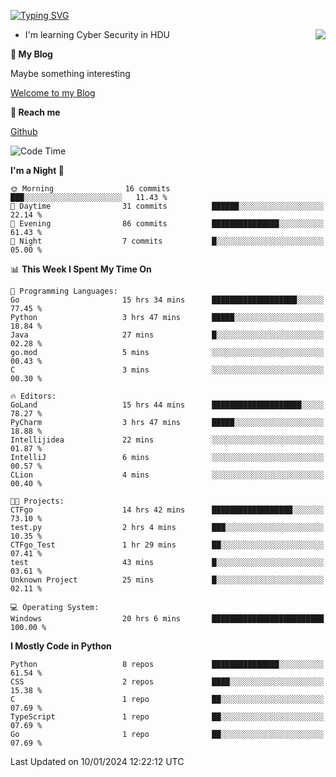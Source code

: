 [![Typing SVG](https://readme-typing-svg.herokuapp.com?font=Fira+Code&pause=1000&random=false&width=450&height=60&lines=Hello+%F0%9F%91%8B%F0%9F%8F%BB;I'm+JBNRZ)](https://git.io/typing-svg)

<a href="#">
  <img align="right" src="https://github-readme-stats.vercel.app/api?username=JBNRZ&show_icons=true&bg_color=15,f2f7fd,E0EAFC" />
</a>

- I'm learning Cyber Security in HDU

 **🌱 My Blog**

Maybe something interesting

[Welcome to my Blog](https://jbnrz.com.cn/)

 **💬 Reach me** 

[Github](https://github.com/JBNRZ)


<!--START_SECTION:waka-->
![Code Time](http://img.shields.io/badge/Code%20Time-263%20hrs%2025%20mins-blue)

**I'm a Night 🦉** 

```text
🌞 Morning                16 commits          ███░░░░░░░░░░░░░░░░░░░░░░   11.43 % 
🌆 Daytime                31 commits          ██████░░░░░░░░░░░░░░░░░░░   22.14 % 
🌃 Evening                86 commits          ███████████████░░░░░░░░░░   61.43 % 
🌙 Night                  7 commits           █░░░░░░░░░░░░░░░░░░░░░░░░   05.00 % 
```


📊 **This Week I Spent My Time On** 

```text
💬 Programming Languages: 
Go                       15 hrs 34 mins      ███████████████████░░░░░░   77.45 % 
Python                   3 hrs 47 mins       █████░░░░░░░░░░░░░░░░░░░░   18.84 % 
Java                     27 mins             █░░░░░░░░░░░░░░░░░░░░░░░░   02.28 % 
go.mod                   5 mins              ░░░░░░░░░░░░░░░░░░░░░░░░░   00.43 % 
C                        3 mins              ░░░░░░░░░░░░░░░░░░░░░░░░░   00.30 % 

🔥 Editors: 
GoLand                   15 hrs 44 mins      ████████████████████░░░░░   78.27 % 
PyCharm                  3 hrs 47 mins       █████░░░░░░░░░░░░░░░░░░░░   18.88 % 
Intellijidea             22 mins             ░░░░░░░░░░░░░░░░░░░░░░░░░   01.87 % 
IntelliJ                 6 mins              ░░░░░░░░░░░░░░░░░░░░░░░░░   00.57 % 
CLion                    4 mins              ░░░░░░░░░░░░░░░░░░░░░░░░░   00.40 % 

🐱‍💻 Projects: 
CTFgo                    14 hrs 42 mins      ██████████████████░░░░░░░   73.10 % 
test.py                  2 hrs 4 mins        ███░░░░░░░░░░░░░░░░░░░░░░   10.35 % 
CTFgo_Test               1 hr 29 mins        ██░░░░░░░░░░░░░░░░░░░░░░░   07.41 % 
test                     43 mins             █░░░░░░░░░░░░░░░░░░░░░░░░   03.61 % 
Unknown Project          25 mins             █░░░░░░░░░░░░░░░░░░░░░░░░   02.11 % 

💻 Operating System: 
Windows                  20 hrs 6 mins       █████████████████████████   100.00 % 
```

**I Mostly Code in Python** 

```text
Python                   8 repos             ███████████████░░░░░░░░░░   61.54 % 
CSS                      2 repos             ████░░░░░░░░░░░░░░░░░░░░░   15.38 % 
C                        1 repo              ██░░░░░░░░░░░░░░░░░░░░░░░   07.69 % 
TypeScript               1 repo              ██░░░░░░░░░░░░░░░░░░░░░░░   07.69 % 
Go                       1 repo              ██░░░░░░░░░░░░░░░░░░░░░░░   07.69 % 
```




 Last Updated on 10/01/2024 12:22:12 UTC
<!--END_SECTION:waka-->
